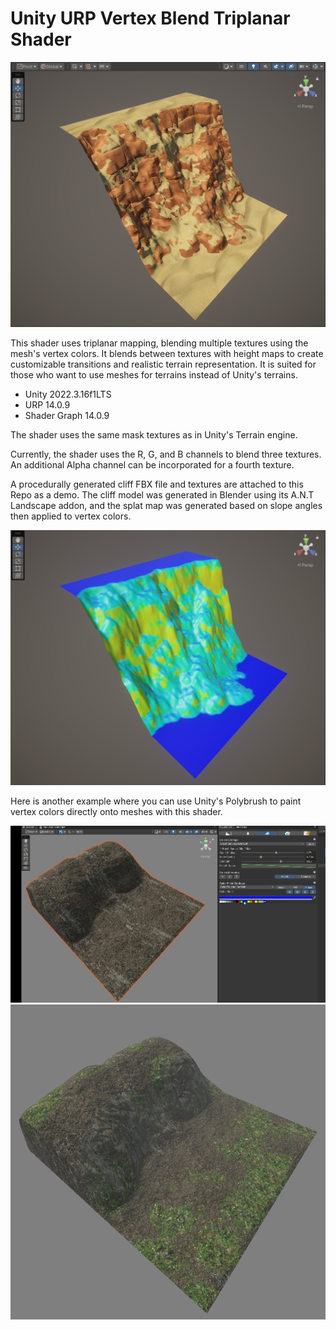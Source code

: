 # Unity URP Vertex Blend Triplanar Shader

<img src="/UnityURPVertexBlendTriplanarShader/Images/CathyShih_StylizedSandstoneCliff_Demo.png" alt="CathyShih_StylizedSandstoneCliff_Demo" style="width:600px;"/>

This shader uses triplanar mapping, blending multiple textures using the mesh's vertex colors. It blends between textures with height maps to create customizable transitions and realistic terrain representation. It is suited for those who want to use meshes for terrains instead of Unity's terrains. 

* Unity 2022.3.16f1LTS
* URP 14.0.9
* Shader Graph 14.0.9

The shader uses the same mask textures as in Unity's Terrain engine. 

Currently, the shader uses the R, G, and B channels to blend three textures. An additional Alpha channel can be incorporated for a fourth texture.

A procedurally generated cliff FBX file and textures are attached to this Repo as a demo. The cliff model was generated in Blender using its A.N.T Landscape addon, and the splat map was generated based on slope angles then applied to vertex colors.

<img src="/UnityURPVertexBlendTriplanarShader/Images/CathyShih_StylizedSandstoneCliff_VertexColorDemo.png" alt="CathyShih_StylizedSandstoneCliff_VertexColorDemo" style="width:600px;"/>

Here is another example where you can use Unity's Polybrush to paint vertex colors directly onto meshes with this shader.

<img src="/UnityURPVertexBlendTriplanarShader/Images/CathyShih_RealisticForestCliff_VertexPaintDemo.gif" alt="CathyShih_RealisticForestCliff_VertexPaintDemo" style="width:600px;"/>

<img src="/UnityURPVertexBlendTriplanarShader/Images/CathyShih_RealisticForestCliff_VertexPaintedDemo.png" alt="CathyShih_RealisticForestCliff_VertexPaintedDemo" style="width:600px;"/>
